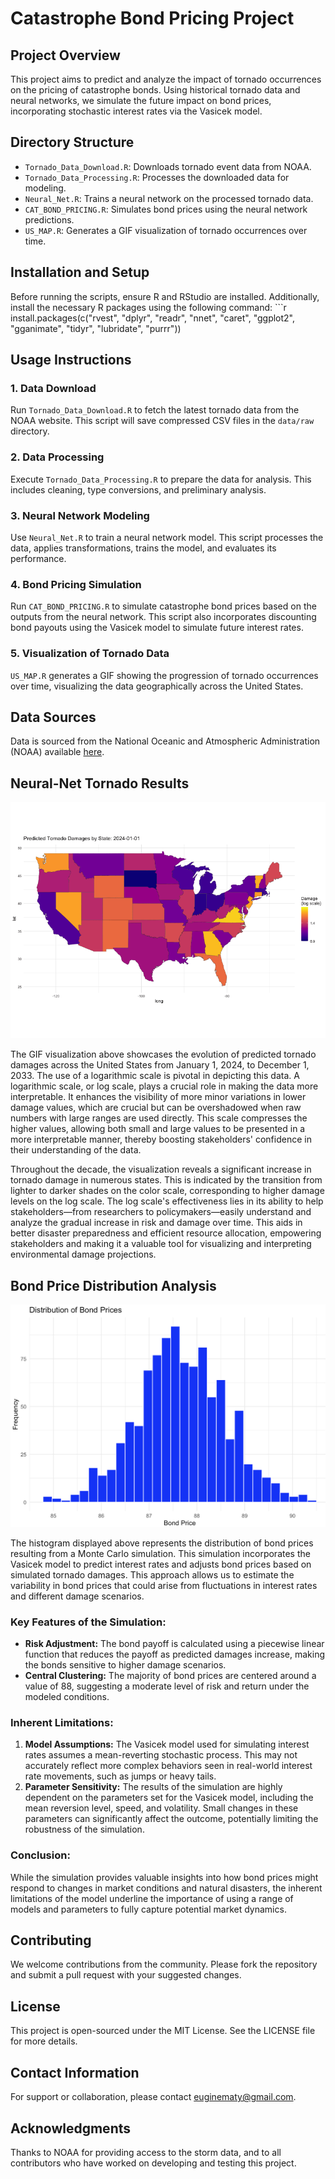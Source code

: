 # Catastrophe Bond Pricing Project

## Project Overview

This project aims to predict and analyze the impact of tornado occurrences on the pricing of catastrophe bonds. Using historical tornado data and neural networks, we simulate the future impact on bond prices, incorporating stochastic interest rates via the Vasicek model.

## Directory Structure

-   `Tornado_Data_Download.R`: Downloads tornado event data from NOAA.
-   `Tornado_Data_Processing.R`: Processes the downloaded data for modeling.
-   `Neural_Net.R`: Trains a neural network on the processed tornado data.
-   `CAT_BOND_PRICING.R`: Simulates bond prices using the neural network predictions.
-   `US_MAP.R`: Generates a GIF visualization of tornado occurrences over time.

## Installation and Setup

Before running the scripts, ensure R and RStudio are installed. Additionally, install the necessary R packages using the following command: \`\`\`r install.packages(c("rvest", "dplyr", "readr", "nnet", "caret", "ggplot2", "gganimate", "tidyr", "lubridate", "purrr"))

## Usage Instructions

### 1. Data Download

Run `Tornado_Data_Download.R` to fetch the latest tornado data from the NOAA website. This script will save compressed CSV files in the `data/raw` directory.

### 2. Data Processing

Execute `Tornado_Data_Processing.R` to prepare the data for analysis. This includes cleaning, type conversions, and preliminary analysis.

### 3. Neural Network Modeling

Use `Neural_Net.R` to train a neural network model. This script processes the data, applies transformations, trains the model, and evaluates its performance.

### 4. Bond Pricing Simulation

Run `CAT_BOND_PRICING.R` to simulate catastrophe bond prices based on the outputs from the neural network. This script also incorporates discounting bond payouts using the Vasicek model to simulate future interest rates.

### 5. Visualization of Tornado Data

`US_MAP.R` generates a GIF showing the progression of tornado occurrences over time, visualizing the data geographically across the United States.

## Data Sources

Data is sourced from the National Oceanic and Atmospheric Administration (NOAA) available [here](https://www.ncei.noaa.gov/pub/data/swdi/stormevents/csvfiles/).

## Neural-Net Tornado Results

![Tornado Damage Evolution](./tornado_damage_evolution_colored.gif)

The GIF visualization above showcases the evolution of predicted tornado damages across the United States from January 1, 2024, to December 1, 2033. The use of a logarithmic scale is pivotal in depicting this data. A logarithmic scale, or log scale, plays a crucial role in making the data more interpretable. It enhances the visibility of more minor variations in lower damage values, which are crucial but can be overshadowed when raw numbers with large ranges are used directly. This scale compresses the higher values, allowing both small and large values to be presented in a more interpretable manner, thereby boosting stakeholders' confidence in their understanding of the data.

Throughout the decade, the visualization reveals a significant increase in tornado damage in numerous states. This is indicated by the transition from lighter to darker shades on the color scale, corresponding to higher damage levels on the log scale. The log scale's effectiveness lies in its ability to help stakeholders—from researchers to policymakers—easily understand and analyze the gradual increase in risk and damage over time. This aids in better disaster preparedness and efficient resource allocation, empowering stakeholders and making it a valuable tool for visualizing and interpreting environmental damage projections.

## Bond Price Distribution Analysis
![Distribution of Bond Prices](./distribution_of_bond_prices.png)

The histogram displayed above represents the distribution of bond prices resulting from a Monte Carlo simulation. This simulation incorporates the Vasicek model to predict interest rates and adjusts bond prices based on simulated tornado damages. This approach allows us to estimate the variability in bond prices that could arise from fluctuations in interest rates and different damage scenarios.

### Key Features of the Simulation:
- **Risk Adjustment:** The bond payoff is calculated using a piecewise linear function that reduces the payoff as predicted damages increase, making the bonds sensitive to higher damage scenarios.
- **Central Clustering:** The majority of bond prices are centered around a value of 88, suggesting a moderate level of risk and return under the modeled conditions.

### Inherent Limitations:
1. **Model Assumptions:** The Vasicek model used for simulating interest rates assumes a mean-reverting stochastic process. This may not accurately reflect more complex behaviors seen in real-world interest rate movements, such as jumps or heavy tails.
2. **Parameter Sensitivity:** The results of the simulation are highly dependent on the parameters set for the Vasicek model, including the mean reversion level, speed, and volatility. Small changes in these parameters can significantly affect the outcome, potentially limiting the robustness of the simulation.

### Conclusion:
While the simulation provides valuable insights into how bond prices might respond to changes in market conditions and natural disasters, the inherent limitations of the model underline the importance of using a range of models and parameters to fully capture potential market dynamics.


## Contributing

We welcome contributions from the community. Please fork the repository and submit a pull request with your suggested changes.

## License

This project is open-sourced under the MIT License. See the LICENSE file for more details.

## Contact Information

For support or collaboration, please contact [euginematy\@gmail.com](mailto:euginematy@gmail.com).

## Acknowledgments

Thanks to NOAA for providing access to the storm data, and to all contributors who have worked on developing and testing this project.

